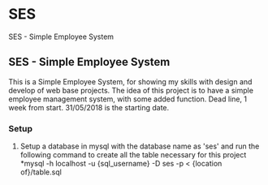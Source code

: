 # SES
SES - Simple Employee System

## SES - Simple Employee System
This is a Simple Employee System, for showing my skills with design and develop of web base projects.
The idea of this project is to have a simple employee management system, with some added function.
Dead line, 1 week from start.
31/05/2018 is the starting date.

### Setup
1. Setup a database in mysql with the database name as 'ses' and run the following command to create all the table necessary for this project *mysql -h localhost -u {sql_username} -D ses -p < {location of}/table.sql
